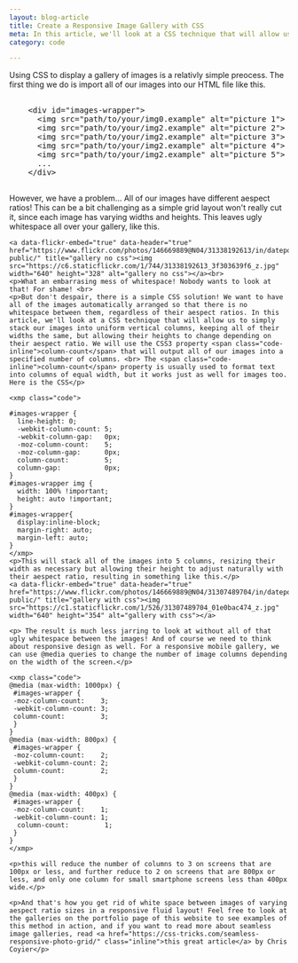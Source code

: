 ```yaml
---
layout: blog-article
title: Create a Responsive Image Gallery with CSS
meta: In this article, we'll look at a CSS technique that will allow us to create seamless image galleries for our websites!
category: code

---
```


<article>
	<p>Using CSS to display a gallery of images is a relativly simple preocess. The first thing we do is import all of our images into our HTML file like this.</p>
	<xmp class="code">
	<div id="images-wrapper">
	  <img src="path/to/your/img0.example" alt="picture 1">
	  <img src="path/to/your/img2.example" alt="picture 2">
	  <img src="path/to/your/img2.example" alt="picture 3">
	  <img src="path/to/your/img2.example" alt="picture 4">
	  <img src="path/to/your/img2.example" alt="picture 5">
	  ...
	</div>
	</xmp>
	<p>However, we have a problem... All of our images have different aespect ratios! This can be a bit challenging as a simple grid layout won't really cut it, since each image has varying widths and heights.
	This leaves ugly whitespace all over your gallery, like this.</p>

	<a data-flickr-embed="true" data-header="true"  href="https://www.flickr.com/photos/146669889@N04/31338192613/in/dateposted-public/" title="gallery no css"><img src="https://c6.staticflickr.com/1/744/31338192613_3f303639f6_z.jpg" width="640" height="328" alt="gallery no css"></a><br>
	<p>What an embarrasing mess of whitespace! Nobody wants to look at that! For shame! <br>
	<p>But don't despair, there is a simple CSS solution! We want to have all of the images automatically arranged so that there is no whitespace between them, regardless of their aespect ratios. In this article, we'll look at a CSS technique that will allow us to simply stack our images into uniform vertical columns, keeping all of their widths the same, but allowing their heights to change depending on their aespect ratio. We will use the CSS3 property <span class="code-inline">column-count</span> that will output all of our images into a specified number of columns. <br> The <span class="code-inline">column-count</span> property is usually used to format text into columns of equal width, but it works just as well for images too. Here is the CSS</p>

	<xmp class="code">

	#images-wrapper {
	  line-height: 0;   
	  -webkit-column-count: 5;
	  -webkit-column-gap:   0px;
	  -moz-column-count:    5;
	  -moz-column-gap:      0px;
	  column-count:         5;
	  column-gap:           0px;  
	}
	#images-wrapper img {
	  width: 100% !important;
	  height: auto !important;
	}
	#images-wrapper{
	  display:inline-block;
	  margin-right: auto;
	  margin-left: auto;
	}
	</xmp>
	<p>This will stack all of the images into 5 columns, resizing their width as necessary but allowing their height to adjust naturally with their aespect ratio, resulting in something like this.</p>
	<a data-flickr-embed="true" data-header="true"  href="https://www.flickr.com/photos/146669889@N04/31307489704/in/dateposted-public/" title="gallery with css"><img src="https://c1.staticflickr.com/1/526/31307489704_01e0bac474_z.jpg" width="640" height="354" alt="gallery with css"></a>

	<p> The result is much less jarring to look at without all of that ugly whitespace between the images! And of course we need to think about responsive design as well. For a responsive mobile gallery, we can use @media queries to change the number of image columns depending on the width of the screen.</p>

	<xmp class="code">
	@media (max-width: 1000px) {
	 #images-wrapper {
	 -moz-column-count:    3;
	 -webkit-column-count: 3;
	 column-count:         3;
	 }
	}
	@media (max-width: 800px) {
	 #images-wrapper {
	 -moz-column-count:    2;
	 -webkit-column-count: 2;
	 column-count:         2;
	 }
	}
	@media (max-width: 400px) {
	 #images-wrapper {
	 -moz-column-count:    1;
	 -webkit-column-count: 1;
	  column-count:         1;
	 }
	}
	</xmp>

	<p>this will reduce the number of columns to 3 on screens that are 100px or less, and further reduce to 2 on screens that are 800px or less, and only one column for small smartphone screens less than 400px wide.</p>

	<p>And that's how you get rid of white space between images of varying aespect ratio sizes in a responsive fluid layout! Feel free to look at the galleries on the portfolio page of this website to see examples of this method in action, and if you want to read more about seamless image galleries, read <a href="https://css-tricks.com/seamless-responsive-photo-grid/" class="inline">this great article</a> by Chris Coyier</p>

